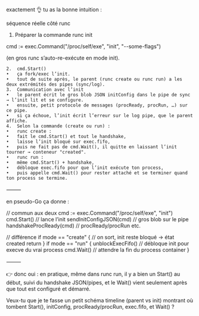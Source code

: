 exactement 👌 tu as la bonne intuition :

séquence réelle côté runc
1.	Préparer la commande runc init

cmd := exec.Command("/proc/self/exe", "init", "--some-flags")

(en gros runc s’auto-re-exécute en mode init).

	2.	cmd.Start()
	•	ça fork/exec l’init.
	•	tout de suite après, le parent (runc create ou runc run) a les deux extrémités des pipes (sync/log).
	3.	Communication avec l’init
	•	le parent écrit le gros blob JSON initConfig dans le pipe de sync → l’init lit et se configure.
	•	ensuite, petit protocole de messages (procReady, procRun, …) sur ce pipe.
	•	si ça échoue, l’init écrit l’erreur sur le log pipe, que le parent affiche.
	4.	Selon la commande (create ou run) :
	•	runc create :
	•	fait le cmd.Start() et tout le handshake,
	•	laisse l’init bloqué sur exec.fifo,
	•	puis ne fait pas de cmd.Wait(), il quitte en laissant l’init tourner → conteneur "created".
	•	runc run :
	•	même cmd.Start() + handshake,
	•	débloque exec.fifo pour que l’init exécute ton process,
	•	puis appelle cmd.Wait() pour rester attaché et se terminer quand ton process se termine.

⸻

en pseudo-Go ça donne :

// commun aux deux
cmd := exec.Command("/proc/self/exe", "init")
cmd.Start()                 // lance l’init
sendInitConfigJSON(cmd)     // gros blob sur le pipe
handshakeProcReady(cmd)     // procReady/procRun etc.

// différence
if mode == "create" {
// on sort, init reste bloqué → état created
return
}
if mode == "run" {
unblockExecFifo()       // débloque init pour execve du vrai process
cmd.Wait()              // attendre la fin du process container
}


⸻

👉 donc oui : en pratique, même dans runc run, il y a bien un Start() au début, suivi du handshake JSON/pipes, et le Wait() vient seulement après que tout est configuré et démarré.

Veux-tu que je te fasse un petit schéma timeline (parent vs init) montrant où tombent Start(), initConfig, procReady/procRun, exec.fifo, et Wait() ?